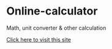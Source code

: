 # Online-calculator
Math, unit converter &amp; other calculation


[Click here to visit this site](https://online-calculator-sakib.netlify.app/)
